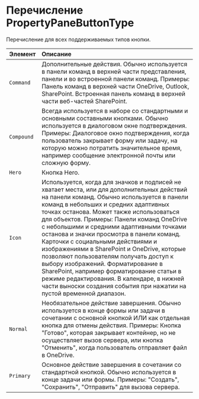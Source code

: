 # <a name="propertypanebuttontype-enumeration"></a>Перечисление PropertyPaneButtonType
Перечисление для всех поддерживаемых типов кнопки.

| Элемент       | Описание|
|:-------------|:-------|
|`Command`       | Дополнительные действия. Обычно используется в панели команд в верхней части представления, панели и во встроенной панели команд. Примеры: Панель команд в верхней части OneDrive, Outlook, SharePoint. Встроенная панель команд в верхней части веб-частей SharePoint. |
|`Compound`       | Всегда используется в наборе со стандартными и основными составными кнопками. Обычно используется в диалоговом окне подтверждения. Примеры: Диалоговое окно подтверждения, когда пользователь закрывает форму или задачу, на которую можно потратить значительное время, например сообщение электронной почты или сложную форму. |
|`Hero`       | Кнопка Hero. |
|`Icon`       | Используется, когда для значков и подписей не хватает места, или для дополнительных действий на панели команд. Обычно используется в панели команд в небольших и средних адаптивных точках останова. Может также использоваться для объектов. Примеры: Панели команд OneDrive с небольшими и средними адаптивными точками останова и значки просмотра в панели команд. Карточки с социальными действиями и изображениями в SharePoint и OneDrive, которые позволяют пользователям получать доступ к выбору изображений. Форматирование в SharePoint, например форматирование статьи в режиме редактирования. В календаре, в нижней части выноски создания события при нажатии на пустой временной диапазон. |
|`Normal`       | Необязательное действие завершения. Обычно используется в конце формы или задачи в сочетании с основной кнопкой ИЛИ как отдельная кнопка для отмены действия. Примеры: Кнопка "Готово", которая закрывает контейнер, но не осуществляет вызов сервера, или кнопка "Отменить", когда пользователь отправляет файл в OneDrive. |
|`Primary`       | Основное действие завершения в сочетании со стандартной кнопкой. Обычно используется в конце задачи или формы. Примеры: "Создать", "Сохранить", "Отправить" для вызова сервера. |
